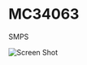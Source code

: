 # MC34063
SMPS

![Screen Shot](https://github.com/SimeonSimeonovIvanov/MC34063/tree/master/2415D/000.png)<br>
